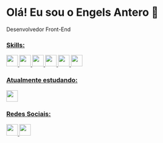 # Olá! Eu sou o Engels Antero 👋

Desenvolvedor Front-End

<div align="start">
  <a href="https://github.com/EngelsAS">
</div>

### Skills:
<div style="display: inline_block">
  <img height="30px" src="https://img.shields.io/badge/html5-%23E34F26.svg?style=for-the-badge&logo=html5&logoColor=white" />
  <img height="30px" src="https://img.shields.io/badge/css3-%231572B6.svg?style=for-the-badge&logo=css3&logoColor=white" />
  <img height="30px" src="https://img.shields.io/badge/bootstrap-%23563D7C.svg?style=for-the-badge&logo=bootstrap&logoColor=white" />
  <img height="30px" src="https://img.shields.io/badge/javascript-%23323330.svg?style=for-the-badge&logo=javascript&logoColor=%23F7DF1E" />
  <img height="30px" src="https://img.shields.io/badge/php-%23777BB4.svg?style=for-the-badge&logo=php&logoColor=white" />
  <img height="30px" src="https://img.shields.io/badge/React-20232A?style=for-the-badge&logo=react&logoColor=61DAFB" />
</div>

### Atualmente estudando:
<div style="display: inline_block">
 <img height="30px" src="https://img.shields.io/badge/Sass-CC6699?style=for-the-badge&logo=sass&logoColor=white" />
</div>

### Redes Sociais:
<a href="https://www.linkedin.com/in/engels-antero-9a34b2226/">
  <img height="30px" src="https://img.shields.io/badge/linkedin-%230077B5.svg?style=for-the-badge&logo=linkedin&logoColor=white" />
</a>

<a href="https://www.instagram.com/engelsantero/">
  <img height="30px" src="https://img.shields.io/badge/Instagram-%23E4405F.svg?style=for-the-badge&logo=Instagram&logoColor=white" />
</a>




